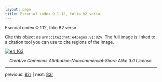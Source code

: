 ```yaml
---
layout: page
title: Escorial codex Ω 1.12, folio 82 verso
---
```


Escorial codex Ω 1.12, folio 82 verso

Cite this object as `urn:cite2:hmt:e4pages.v1:82v`.  The full image is linked to a citation tool you can use to cite regions of the image.

[![e4_163](http://www.homermultitext.org/iipsrv?IIIF=/project/homer/pyramidal/deepzoom/hmt/e4img/2017a/e4_163.tif/full/800,/0/default.jpg)](http://www.homermultitext.org/ict2/?urn=urn:cite2:hmt:e4img.2017a:e4_163) 

<p style="text-align: center; font-style: italic;">Creative Commons Attribution-Noncommercial-Share Alike 3.0 License.</p>

---

previous: [82r](../82r/) | next: [83r](../83r/)